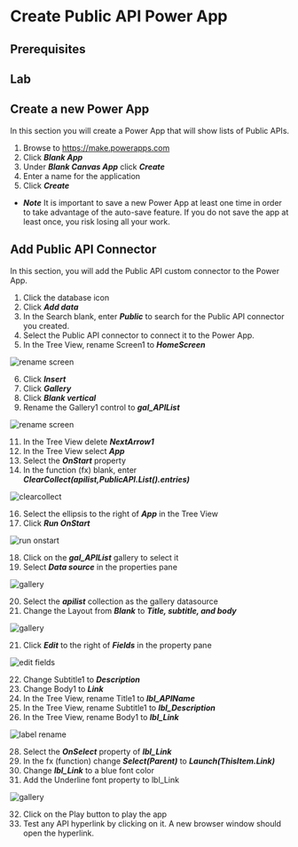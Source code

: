 # Create Public API Power App

## Prerequisites

## Lab

## Create a new Power App

In this section you will create a Power App that will show lists of Public APIs.
    
1. Browse to https://make.powerapps.com
2. Click ***Blank App***
3. Under ***Blank Canvas App*** click ***Create***
4. Enter a name for the application
5. Click ***Create***

* ***Note*** It is important to save a new Power App at least one time in order to take advantage of the auto-save feature.  If you do not save the app at least once, you risk losing all your work.

## Add Public API Connector

In this section, you will add the Public API custom connector to the Power App.
    
1. Click the database icon
2. Click ***Add data***
3. In the Search blank, enter ***Public*** to search for the Public API connector you created.
4. Select the Public API connector to connect it to the Power App.
5. In the Tree View, rename Screen1 to ***HomeScreen***

![rename screen](img/RenameScreen.png)

6. Click ***Insert***
7. Click ***Gallery***
8. Click ***Blank vertical***
9. Rename the Gallery1 control to ***gal_APIList***

![rename screen](img/renamegallery.png)

11. In the Tree View delete ***NextArrow1***
12. In the Tree View select ***App***
13. Select the ***OnStart*** property
14. In the function (fx) blank, enter ***ClearCollect(apilist,PublicAPI.List().entries)***

![clearcollect](img/clearcollect.png)

16. Select the ellipsis to the right of ***App*** in the Tree View
17. Click ***Run OnStart***

![run onstart](img/runonstart.png)

18. Click on the ***gal_APIList*** gallery to select it
19. Select ***Data source*** in the properties pane

![gallery](img/datasourcelayout.png)

20. Select the ***apilist*** collection as the gallery datasource
21. Change the Layout from ***Blank*** to ***Title, subtitle, and body***

![gallery](img/gallery.png)

21. Click ***Edit*** to the right of ***Fields*** in the property pane

![edit fields](img/EditFields.png)


22. Change Subtitle1 to ***Description***
23. Change Body1 to ***Link***
24. In the Tree View, rename Title1 to ***lbl_APIName***
25. In the Tree View, rename Subtitle1 to ***lbl_Description***
26. In the Tree View, rename Body1 to ***lbl_Link***

![label rename](img/labelrenames.png)

28. Select the ***OnSelect*** property of ***lbl_Link***
29. In the fx (function) change ***Select(Parent)*** to ***Launch(ThisItem.Link)***
30. Change ***lbl_Link*** to a blue font color
31. Add the Underline font property to lbl_Link

![gallery](img/gallerywithlink.png)

32. Click on the Play button to play the app
33. Test any API hyperlink by clicking on it.  A new browser window should open the hyperlink.



